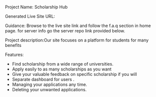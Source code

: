 Project Name: Scholarship Hub

Generated Live Site URL: 

Guidance: Browse to the live site link and follow the f.a.q section in home page. for server info go the server repo link provided below.


Project description:Our site focuses on a platform for students for many benefits


Features:
<ul>
<li>Find scholarship from a wide range of universities. </li>
<li>Apply easily to as many scholarships as you want</li>
<li>Give your valuable feedback on specific scholarship if you will</li>
<li>Separate dashboard for users .</li>
<li>Managing your applications any time.</li>
<li>Deleting your unwanted applications.</li>
</ul>